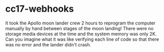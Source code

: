 # cc17-webhooks
It took the Apollo moon lander crew 2 hours to reprogram the computer manually by hand between stages of the moon landing!
There were no storage media devices at the time and the system memory was only 2K.
Can you imagine what it was like verifying each line of code so that there was no error and the lander didn't crash.
